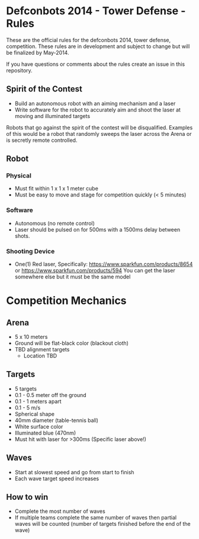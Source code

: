 # Defconbots 2014 - Tower Defense - Rules

These are the official rules for the defconbots 2014, tower defense, competition. These rules are in development and subject to change but will be finalized by May-2014.

If you have questions or comments about the rules create an issue in this repository.

## Spirit of the Contest

 * Build an autonomous robot with an aiming mechanism and a laser
 * Write software for the robot to accurately aim and shoot the laser at moving and illuminated targets

Robots that go against the spirit of the contest will be disqualified. Examples of this would be a robot that randomly sweeps the laser across the Arena or is secretly remote controlled.

## Robot

### Physical

 * Must fit within 1 x 1 x 1 meter cube
 * Must be easy to move and stage for competition quickly (< 5 minutes)

### Software

 * Autonomous (no remote control)
 * Laser should be pulsed on for 500ms with a 1500ms delay between shots.

### Shooting Device

 * One(1) Red laser, Specifically: https://www.sparkfun.com/products/8654 or https://www.sparkfun.com/products/594
You can get the laser somewhere else but it must be the same model

# Competition Mechanics

## Arena
 
 * 5 x 10 meters
 * Ground will be flat-black color (blackout cloth)
 * TBD alignment targets
   * Location TBD

## Targets

 * 5 targets
 * 0.1 - 0.5 meter off the ground
 * 0.1 - 1 meters apart
 * 0.1 - 5 m/s
 * Spherical shape
 * 40mm diameter (table-tennis ball)
 * White surface color
 * Illuminated blue (470nm)
 * Must hit with laser for >300ms (Specific laser above!)

## Waves

 * Start at slowest speed and go from start to finish
 * Each wave target speed increases

## How to win

 * Complete the most number of waves
 * If multiple teams complete the same number of waves then partial waves will be counted (number of targets finished before the end of the wave)
